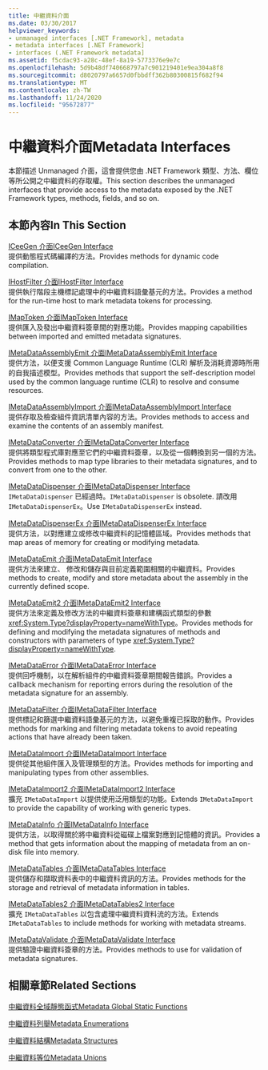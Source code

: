 ```yaml
---
title: 中繼資料介面
ms.date: 03/30/2017
helpviewer_keywords:
- unmanaged interfaces [.NET Framework], metadata
- metadata interfaces [.NET Framework]
- interfaces (.NET Framework metadata]
ms.assetid: f5cdac93-a28c-48ef-8a19-5773376e9e7c
ms.openlocfilehash: 5d9b48df740668797a7c901219401e9ea304a8f8
ms.sourcegitcommit: d8020797a6657d0fbbdff362b80300815f682f94
ms.translationtype: MT
ms.contentlocale: zh-TW
ms.lasthandoff: 11/24/2020
ms.locfileid: "95672877"
---
```

# <a name="metadata-interfaces"></a><span data-ttu-id="a7993-102">中繼資料介面</span><span class="sxs-lookup"><span data-stu-id="a7993-102">Metadata Interfaces</span></span>

<span data-ttu-id="a7993-103">本節描述 Unmanaged 介面，這會提供您由 .NET Framework 類型、方法、欄位等所公開之中繼資料的存取權。</span><span class="sxs-lookup"><span data-stu-id="a7993-103">This section describes the unmanaged interfaces that provide access to the metadata exposed by the .NET Framework types, methods, fields, and so on.</span></span>  
  
## <a name="in-this-section"></a><span data-ttu-id="a7993-104">本節內容</span><span class="sxs-lookup"><span data-stu-id="a7993-104">In This Section</span></span>  

 [<span data-ttu-id="a7993-105">ICeeGen 介面</span><span class="sxs-lookup"><span data-stu-id="a7993-105">ICeeGen Interface</span></span>](iceegen-interface.md)  
 <span data-ttu-id="a7993-106">提供動態程式碼編譯的方法。</span><span class="sxs-lookup"><span data-stu-id="a7993-106">Provides methods for dynamic code compilation.</span></span>  
  
 [<span data-ttu-id="a7993-107">IHostFilter 介面</span><span class="sxs-lookup"><span data-stu-id="a7993-107">IHostFilter Interface</span></span>](ihostfilter-interface.md)  
 <span data-ttu-id="a7993-108">提供執行階段主機標記處理中的中繼資料語彙基元的方法。</span><span class="sxs-lookup"><span data-stu-id="a7993-108">Provides a method for the run-time host to mark metadata tokens for processing.</span></span>  
  
 [<span data-ttu-id="a7993-109">IMapToken 介面</span><span class="sxs-lookup"><span data-stu-id="a7993-109">IMapToken Interface</span></span>](imaptoken-interface.md)  
 <span data-ttu-id="a7993-110">提供匯入及發出中繼資料簽章間的對應功能。</span><span class="sxs-lookup"><span data-stu-id="a7993-110">Provides mapping capabilities between imported and emitted metadata signatures.</span></span>  
  
 [<span data-ttu-id="a7993-111">IMetaDataAssemblyEmit 介面</span><span class="sxs-lookup"><span data-stu-id="a7993-111">IMetaDataAssemblyEmit Interface</span></span>](imetadataassemblyemit-interface.md)  
 <span data-ttu-id="a7993-112">提供方法，以便支援 Common Language Runtime (CLR) 解析及消耗資源時所用的自我描述模型。</span><span class="sxs-lookup"><span data-stu-id="a7993-112">Provides methods that support the self-description model used by the common language runtime (CLR) to resolve and consume resources.</span></span>  
  
 [<span data-ttu-id="a7993-113">IMetaDataAssemblyImport 介面</span><span class="sxs-lookup"><span data-stu-id="a7993-113">IMetaDataAssemblyImport Interface</span></span>](imetadataassemblyimport-interface.md)  
 <span data-ttu-id="a7993-114">提供存取及檢查組件資訊清單內容的方法。</span><span class="sxs-lookup"><span data-stu-id="a7993-114">Provides methods to access and examine the contents of an assembly manifest.</span></span>  
  
 [<span data-ttu-id="a7993-115">IMetaDataConverter 介面</span><span class="sxs-lookup"><span data-stu-id="a7993-115">IMetaDataConverter Interface</span></span>](imetadataconverter-interface.md)  
 <span data-ttu-id="a7993-116">提供將類型程式庫對應至它們的中繼資料簽章，以及從一個轉換到另一個的方法。</span><span class="sxs-lookup"><span data-stu-id="a7993-116">Provides methods to map type libraries to their metadata signatures, and to convert from one to the other.</span></span>  
  
 [<span data-ttu-id="a7993-117">IMetaDataDispenser 介面</span><span class="sxs-lookup"><span data-stu-id="a7993-117">IMetaDataDispenser Interface</span></span>](imetadatadispenser-interface.md)  
 <span data-ttu-id="a7993-118">`IMetaDataDispenser` 已經過時。</span><span class="sxs-lookup"><span data-stu-id="a7993-118">`IMetaDataDispenser` is obsolete.</span></span> <span data-ttu-id="a7993-119">請改用 `IMetaDataDispenserEx`。</span><span class="sxs-lookup"><span data-stu-id="a7993-119">Use `IMetaDataDispenserEx` instead.</span></span>  
  
 [<span data-ttu-id="a7993-120">IMetaDataDispenserEx 介面</span><span class="sxs-lookup"><span data-stu-id="a7993-120">IMetaDataDispenserEx Interface</span></span>](imetadatadispenserex-interface.md)  
 <span data-ttu-id="a7993-121">提供方法，以對應建立或修改中繼資料的記憶體區域。</span><span class="sxs-lookup"><span data-stu-id="a7993-121">Provides methods that map areas of memory for creating or modifying metadata.</span></span>  
  
 [<span data-ttu-id="a7993-122">IMetaDataEmit 介面</span><span class="sxs-lookup"><span data-stu-id="a7993-122">IMetaDataEmit Interface</span></span>](imetadataemit-interface.md)  
 <span data-ttu-id="a7993-123">提供方法來建立、 修改和儲存與目前定義範圍相關的中繼資料。</span><span class="sxs-lookup"><span data-stu-id="a7993-123">Provides methods to create, modify and store metadata about the assembly in the currently defined scope.</span></span>  
  
 [<span data-ttu-id="a7993-124">IMetaDataEmit2 介面</span><span class="sxs-lookup"><span data-stu-id="a7993-124">IMetaDataEmit2 Interface</span></span>](imetadataemit2-interface.md)  
 <span data-ttu-id="a7993-125">提供方法來定義及修改方法的中繼資料簽章和建構函式類型的參數 <xref:System.Type?displayProperty=nameWithType>。</span><span class="sxs-lookup"><span data-stu-id="a7993-125">Provides methods for defining and modifying the metadata signatures of methods and constructors with parameters of type <xref:System.Type?displayProperty=nameWithType>.</span></span>  
  
 [<span data-ttu-id="a7993-126">IMetaDataError 介面</span><span class="sxs-lookup"><span data-stu-id="a7993-126">IMetaDataError Interface</span></span>](imetadataerror-interface.md)  
 <span data-ttu-id="a7993-127">提供回呼機制，以在解析組件的中繼資料簽章期間報告錯誤。</span><span class="sxs-lookup"><span data-stu-id="a7993-127">Provides a callback mechanism for reporting errors during the resolution of the metadata signature for an assembly.</span></span>  
  
 [<span data-ttu-id="a7993-128">IMetaDataFilter 介面</span><span class="sxs-lookup"><span data-stu-id="a7993-128">IMetaDataFilter Interface</span></span>](imetadatafilter-interface.md)  
 <span data-ttu-id="a7993-129">提供標記和篩選中繼資料語彙基元的方法，以避免重複已採取的動作。</span><span class="sxs-lookup"><span data-stu-id="a7993-129">Provides methods for marking and filtering metadata tokens to avoid repeating actions that have already been taken.</span></span>  
  
 [<span data-ttu-id="a7993-130">IMetaDataImport 介面</span><span class="sxs-lookup"><span data-stu-id="a7993-130">IMetaDataImport Interface</span></span>](imetadataimport-interface.md)  
 <span data-ttu-id="a7993-131">提供從其他組件匯入及管理類型的方法。</span><span class="sxs-lookup"><span data-stu-id="a7993-131">Provides methods for importing and manipulating types from other assemblies.</span></span>  
  
 [<span data-ttu-id="a7993-132">IMetaDataImport2 介面</span><span class="sxs-lookup"><span data-stu-id="a7993-132">IMetaDataImport2 Interface</span></span>](imetadataimport2-interface.md)  
 <span data-ttu-id="a7993-133">擴充 `IMetaDataImport` 以提供使用泛用類型的功能。</span><span class="sxs-lookup"><span data-stu-id="a7993-133">Extends `IMetaDataImport` to provide the capability of working with generic types.</span></span>  
  
 [<span data-ttu-id="a7993-134">IMetaDataInfo 介面</span><span class="sxs-lookup"><span data-stu-id="a7993-134">IMetaDataInfo Interface</span></span>](imetadatainfo-interface.md)  
 <span data-ttu-id="a7993-135">提供方法，以取得關於將中繼資料從磁碟上檔案對應到記憶體的資訊。</span><span class="sxs-lookup"><span data-stu-id="a7993-135">Provides a method that gets information about the mapping of metadata from an on-disk file into memory.</span></span>  
  
 [<span data-ttu-id="a7993-136">IMetaDataTables 介面</span><span class="sxs-lookup"><span data-stu-id="a7993-136">IMetaDataTables Interface</span></span>](imetadatatables-interface.md)  
 <span data-ttu-id="a7993-137">提供儲存和擷取資料表中的中繼資料資訊的方法。</span><span class="sxs-lookup"><span data-stu-id="a7993-137">Provides methods for the storage and retrieval of metadata information in tables.</span></span>  
  
 [<span data-ttu-id="a7993-138">IMetaDataTables2 介面</span><span class="sxs-lookup"><span data-stu-id="a7993-138">IMetaDataTables2 Interface</span></span>](imetadatatables2-interface.md)  
 <span data-ttu-id="a7993-139">擴充 `IMetaDataTables` 以包含處理中繼資料資料流的方法。</span><span class="sxs-lookup"><span data-stu-id="a7993-139">Extends `IMetaDataTables` to include methods for working with metadata streams.</span></span>  
  
 [<span data-ttu-id="a7993-140">IMetaDataValidate 介面</span><span class="sxs-lookup"><span data-stu-id="a7993-140">IMetaDataValidate Interface</span></span>](imetadatavalidate-interface.md)  
 <span data-ttu-id="a7993-141">提供驗證中繼資料簽章的方法。</span><span class="sxs-lookup"><span data-stu-id="a7993-141">Provides methods to use for validation of metadata signatures.</span></span>  
  
## <a name="related-sections"></a><span data-ttu-id="a7993-142">相關章節</span><span class="sxs-lookup"><span data-stu-id="a7993-142">Related Sections</span></span>  

 [<span data-ttu-id="a7993-143">中繼資料全域靜態函式</span><span class="sxs-lookup"><span data-stu-id="a7993-143">Metadata Global Static Functions</span></span>](metadata-global-static-functions.md)  
  
 [<span data-ttu-id="a7993-144">中繼資料列舉</span><span class="sxs-lookup"><span data-stu-id="a7993-144">Metadata Enumerations</span></span>](metadata-enumerations.md)  
  
 [<span data-ttu-id="a7993-145">中繼資料結構</span><span class="sxs-lookup"><span data-stu-id="a7993-145">Metadata Structures</span></span>](metadata-structures.md)  
  
 [<span data-ttu-id="a7993-146">中繼資料等位</span><span class="sxs-lookup"><span data-stu-id="a7993-146">Metadata Unions</span></span>](metadata-unions.md)
